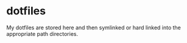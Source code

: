 # dotfiles
My dotfiles are stored here and then symlinked or hard linked into the appropriate path directories.
